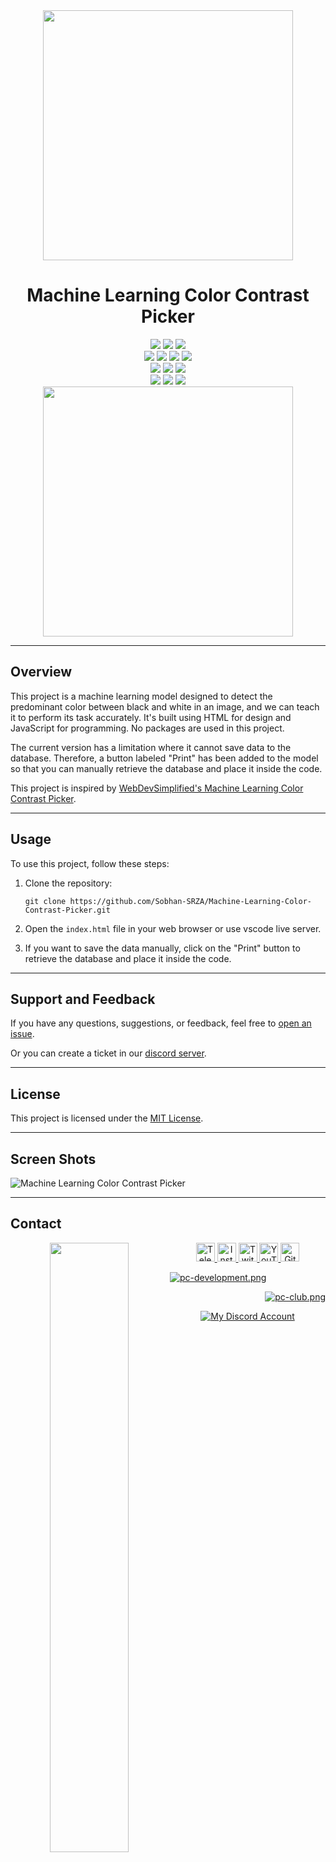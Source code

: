 <div align="center">
    <img style="display:block;margin-left:auto;margin-right:auto;width:400px;" src="https://github.com/Sobhan-SRZA/Machine-Learning-Color-Contrast-Picker/assets/90289153/21d5365a-2001-436f-96eb-26fdf993797b">
    <h1>Machine Learning Color Contrast Picker</h1>
    <img src="https://badges.aleen42.com/src/javascript.svg">
    <img src="https://badges.aleen42.com/src/html5.svg">
    <img src="https://badges.aleen42.com/src/css3.svg">
    <div>
        <img src="https://img.shields.io/github/license/Sobhan-SRZA/Machine-Learning-Color-Contrast-Picker?label=License">
        <img src="https://img.shields.io/github/last-commit/Sobhan-SRZA/Machine-Learning-Color-Contrast-Picker?label=Last Commit">
        <img src="https://img.shields.io/github/release-date/Sobhan-SRZA/Machine-Learning-Color-Contrast-Picker?label=Last Release">
        <img src="https://img.shields.io/github/downloads/Sobhan-SRZA/Machine-Learning-Color-Contrast-Picker/total?label=Downloads">
    </div>
    <img src="https://img.shields.io/github/languages/code-size/Sobhan-SRZA/Machine-Learning-Color-Contrast-Picker?label=Code Size">
    <img src="https://img.shields.io/github/directory-file-count/Sobhan-SRZA/Machine-Learning-Color-Contrast-Picker?label=Files">
    <img src="https://img.shields.io/github/v/release/Sobhan-SRZA/Machine-Learning-Color-Contrast-Picker?label=Version">
    <div>
        <img src="https://img.shields.io/github/forks/Sobhan-SRZA/Machine-Learning-Color-Contrast-Picker?label=Forks">
        <img src="https://img.shields.io/github/stars/Sobhan-SRZA/Machine-Learning-Color-Contrast-Picker?label=Stars">
        <img src="https://img.shields.io/github/watchers/Sobhan-SRZA/Machine-Learning-Color-Contrast-Picker?label=Watchers">
    </div>
    <div>
        <img style="display:block;margin-left:auto;margin-right:auto;width:400px;" src="https://github-readme-stats.vercel.app/api/pin/?username=Sobhan-SRZA&repo=Machine-Learning-Color-Contrast-Picker&theme=react">
    </div>
</div>

---

## Overview

This project is a machine learning model designed to detect the predominant color between black and white in an image, and we can teach it to perform its task accurately. It's built using HTML for design and JavaScript for programming. No packages are used in this project.

The current version has a limitation where it cannot save data to the database. Therefore, a button labeled "Print" has been added to the model so that you can manually retrieve the database and place it inside the code.

This project is inspired by [WebDevSimplified's Machine Learning Color Contrast Picker](https://github.com/WebDevSimplified/Machine-Learning-Color-Contrast-Picker).

---

## Usage

To use this project, follow these steps:

1. Clone the repository:
   ```
   git clone https://github.com/Sobhan-SRZA/Machine-Learning-Color-Contrast-Picker.git
   ```

2. Open the `index.html` file in your web browser or use vscode live server.

3. If you want to save the data manually, click on the "Print" button to retrieve the database and place it inside the code.

---

## Support and Feedback

If you have any questions, suggestions, or feedback, feel free to [open an issue](https://github.com/Sobhan-SRZA/Machine-Learning-Color-Contrast-Picker/issues).

Or you can create a ticket in our [discord server](https://discord.gg/7nV2MMjyK8).

---

## License

This project is licensed under the [MIT License](https://github.com/Sobhan-SRZA/Machine-Learning-Color-Contrast-Picker/blob/main/LICENSE).

---

## Screen Shots

![Machine Learning Color Contrast Picker](https://github.com/Sobhan-SRZA/Machine-Learning-Color-Contrast-Picker/assets/90289153/7717d137-1169-4f12-8112-b28f018c27f0)

---

## Contact

 <div align="center">
  <a href="http://sobhan.epizy.com" target="_blank">
   <img align="left" src="https://github.com/user-attachments/assets/69b35053-17b1-48c6-a35b-4d3881a4dd2c" width=50%>
  </a>
  <a href="https://t.me/d_opa_mine" target="_blank">
   <img alt="Telegram"
    src="https://img.shields.io/static/v1?message=Telegram&logo=telegram&label=&color=229ED9&logoColor=white&labelColor=&style=flat"
    height="30" />
  </a>
  <a href="https://www.instagram.com/mr.sinre?igsh=cWk1aHdhaGRnOGg%3D&utm_source=qr" target="_blank">
   <img alt="Instagram"
    src="https://img.shields.io/static/v1?message=Instagram&logo=instagram&label=&color=C13584&logoColor=white&labelColor=&style=flat"
    height="30" />
  </a>
  <a href="https://www.twitch.tv/sobhan_srza" target="_blank">
   <img alt="Twitch"
    src="https://img.shields.io/static/v1?message=Twitch&logo=twitch&label=&color=6441A4&logoColor=white&labelColor=&style=flat"
    height="30" />
  </a>
  <a href="https://www.youtube.com/@mr_sinre?app=desktop&sub_confirmation=1" target="_blank">
   <img alt="YouTube"
    src="https://img.shields.io/static/v1?message=YouTube&logo=youtube&label=&color=FF0000&logoColor=white&labelColor=&style=flat"
    height="30" />
  </a>
  <a href="https://github.com/Sobhan-SRZA" target="_blank">
   <img alt="Github"
    src="https://img.shields.io/static/v1?message=Github&logo=github&label=&color=000000&logoColor=white&labelColor=&style=flat"
    height="30" />
  </a>
  </p>
  <p align="left">
   <a href="https://discord.gg/xh2S2h67UW" target="_blank">
    <img src="https://discord.com/api/guilds/1054814674979409940/widget.png?style=banner2" alt="pc-development.png">
   </a>
  </p>
  <p align="right">
   <a href="https://discord.gg/54zDNTAymF" target="_blank">
    <img src="https://discord.com/api/guilds/1181764925874507836/widget.png?style=banner2" alt="pc-club.png">
   </a>
  </p>
  <div align="center">
   <a href="https://discord.com/users/865630940361785345" target="_blank">
    <img alt="My Discord Account" src="https://discord.c99.nl/widget/theme-1/865630940361785345.png" />
   </a>
  </div>
 </div>
